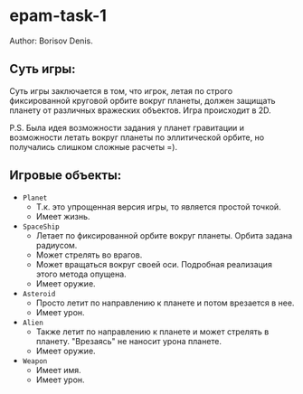 # epam-task-1
Author: Borisov Denis.

## Суть игры:
Суть игры заключается в том, что игрок, летая по строго фиксированной круговой орбите вокруг планеты, должен защищать планету от различных вражеских объектов. Игра происходит в 2D. 

P.S. Была идея возможности задания у планет гравитации и возможности летать вокруг планеты по эллитической орбите, но получались слишком сложные расчеты =).

## Игровые объекты:
- `Planet`
  - Т.к. это упрощенная версия игры, то является простой точкой.
  - Имеет жизнь.
- `SpaceShip`
  - Летает по фиксированной орбите вокруг планеты. Орбита задана радиусом.
  - Может стрелять во врагов.
  - Может вращаться вокруг своей оси. Подробная реализация этого метода опущена.
  - Имеет оружие.
- `Asteroid`
  - Просто летит по направлению к планете и потом врезается в нее.
  - Имеет урон.
- `Alien`
  - Также летит по направлению к планете и может стрелять в планету. "Врезаясь" не наносит урона планете.
  - Имеет оружие.
- `Weapon`
  - Имеет имя.
  - Имеет урон.
